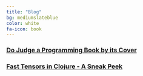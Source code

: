 ```yaml
---
title: "Blog"
bg: mediumslateblue
color: white
fa-icon: book
---
```


### [Do Judge a Programming Book by its Cover](https://dragan.rocks/articles/19/Judge-a-clojure-programming-book-by-its-cover)

### [Fast Tensors in Clojure - A Sneak Peek](https://dragan.rocks/articles/19/Fast-tensors-Clojure-sneak-peek)
